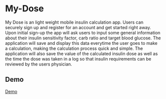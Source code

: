# My-Dose

My Dose is an light weight mobile insulin calculation app. Users can securely sign up and register for an account and get started right away. Upon initial sign-up the app will ask users to input some general information about their insulin sensitivity factor, carb ratio and target blood glucose. The application will save and display this data everytime the user goes to make a calculation, making the calculation process quick and simple. The application will also save the value of the calculated insulin dose as well as the time the dose was taken in a log so that insulin requirements can be reviewed by the users physician.

## Demo

[Demo](https://drive.google.com/file/d/1LRtE0humwKsqBgqnqPXLfWVZtEwqvU6q/view)
